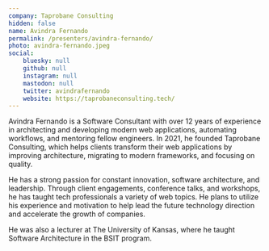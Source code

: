 ```yaml
---
company: Taprobane Consulting
hidden: false
name: Avindra Fernando
permalink: /presenters/avindra-fernando/
photo: avindra-fernando.jpeg
social:
    bluesky: null
    github: null
    instagram: null
    mastodon: null
    twitter: avindrafernando
    website: https://taprobaneconsulting.tech/
---
```


Avindra Fernando is a Software Consultant with over 12 years of experience in architecting and developing modern web applications, automating workflows, and mentoring fellow engineers. In 2021, he founded Taprobane Consulting, which helps clients transform their web applications by improving architecture, migrating to modern frameworks, and focusing on quality.

He has a strong passion for constant innovation, software architecture, and leadership. Through client engagements, conference talks, and workshops, he has taught tech professionals a variety of web topics. He plans to utilize his experience and motivation to help lead the future technology direction and accelerate the growth of companies.

He was also a lecturer at The University of Kansas, where he taught Software Architecture in the BSIT program.
